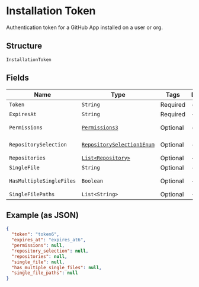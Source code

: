 
# Installation Token

Authentication token for a GitHub App installed on a user or org.

## Structure

`InstallationToken`

## Fields

| Name | Type | Tags | Description | Getter | Setter |
|  --- | --- | --- | --- | --- | --- |
| `Token` | `String` | Required | - | String getToken() | setToken(String token) |
| `ExpiresAt` | `String` | Required | - | String getExpiresAt() | setExpiresAt(String expiresAt) |
| `Permissions` | [`Permissions3`](../../doc/models/permissions-3.md) | Optional | - | Permissions3 getPermissions() | setPermissions(Permissions3 permissions) |
| `RepositorySelection` | [`RepositorySelection1Enum`](../../doc/models/repository-selection-1-enum.md) | Optional | - | RepositorySelection1Enum getRepositorySelection() | setRepositorySelection(RepositorySelection1Enum repositorySelection) |
| `Repositories` | [`List<Repository>`](../../doc/models/repository.md) | Optional | - | List<Repository> getRepositories() | setRepositories(List<Repository> repositories) |
| `SingleFile` | `String` | Optional | - | String getSingleFile() | setSingleFile(String singleFile) |
| `HasMultipleSingleFiles` | `Boolean` | Optional | - | Boolean getHasMultipleSingleFiles() | setHasMultipleSingleFiles(Boolean hasMultipleSingleFiles) |
| `SingleFilePaths` | `List<String>` | Optional | - | List<String> getSingleFilePaths() | setSingleFilePaths(List<String> singleFilePaths) |

## Example (as JSON)

```json
{
  "token": "token6",
  "expires_at": "expires_at6",
  "permissions": null,
  "repository_selection": null,
  "repositories": null,
  "single_file": null,
  "has_multiple_single_files": null,
  "single_file_paths": null
}
```

